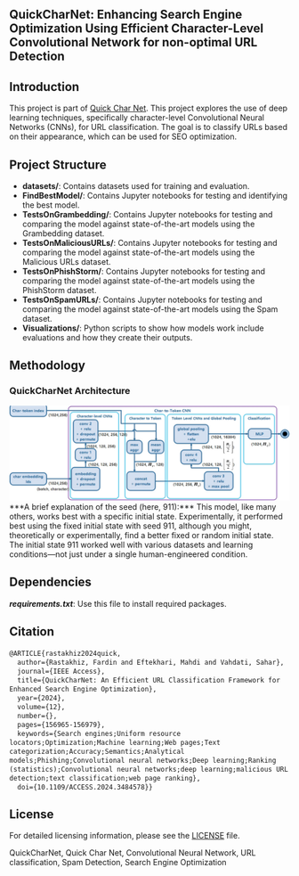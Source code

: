 ## QuickCharNet: Enhancing Search Engine Optimization Using Efficient Character-Level Convolutional Network for non-optimal URL Detection

## Introduction

This project is part of [Quick Char Net](https://ieeexplore.ieee.org/document/10729268). This project explores the use of deep learning techniques, specifically character-level Convolutional Neural Networks (CNNs), for URL classification. The goal is to classify URLs based on their appearance, which can be used for SEO optimization.

## Project Structure

- **datasets/**: Contains datasets used for training and evaluation.
- **FindBestModel/**: Contains Jupyter notebooks for testing and identifying the best model.
- **TestsOnGrambedding/**: Contains Jupyter notebooks for testing and comparing the model against state-of-the-art models using the Grambedding dataset.
- **TestsOnMaliciousURLs/**: Contains Jupyter notebooks for testing and comparing the model against state-of-the-art models using the Malicious URLs dataset.
- **TestsOnPhishStorm/**: Contains Jupyter notebooks for testing and comparing the model against state-of-the-art models using the PhishStorm dataset.
- **TestsOnSpamURLs/**: Contains Jupyter notebooks for testing and comparing the model against state-of-the-art models using the Spam dataset.
- **Visualizations/**: Python scripts to show how models work include evaluations and how they create their outputs.
## Methodology

### QuickCharNet Architecture
<img alt="The model architecture" src="Model1Architecture2.jpg">
***A brief explanation of the seed (here, 911):***
This model, like many others, works best with a specific initial state. Experimentally, it performed best using the fixed initial state with seed 911, although you might, theoretically or experimentally, find a better fixed or random initial state. The initial state 911 worked well with various datasets and learning conditions—not just under a single human-engineered condition.

## Dependencies

**_requirements.txt_**: Use this file to install required packages.

## Citation

```bibtext
@ARTICLE{rastakhiz2024quick,
  author={Rastakhiz, Fardin and Eftekhari, Mahdi and Vahdati, Sahar},
  journal={IEEE Access}, 
  title={QuickCharNet: An Efficient URL Classification Framework for Enhanced Search Engine Optimization}, 
  year={2024},
  volume={12},
  number={},
  pages={156965-156979},
  keywords={Search engines;Uniform resource locators;Optimization;Machine learning;Web pages;Text categorization;Accuracy;Semantics;Analytical models;Phishing;Convolutional neural networks;Deep learning;Ranking (statistics);Convolutional neural networks;deep learning;malicious URL detection;text classification;web page ranking},
  doi={10.1109/ACCESS.2024.3484578}}
```

## License
For detailed licensing information, please see the [LICENSE](LICENSE) file.

QuickCharNet, Quick Char Net, Convolutional Neural Network, URL classification, Spam Detection, Search Engine Optimization

